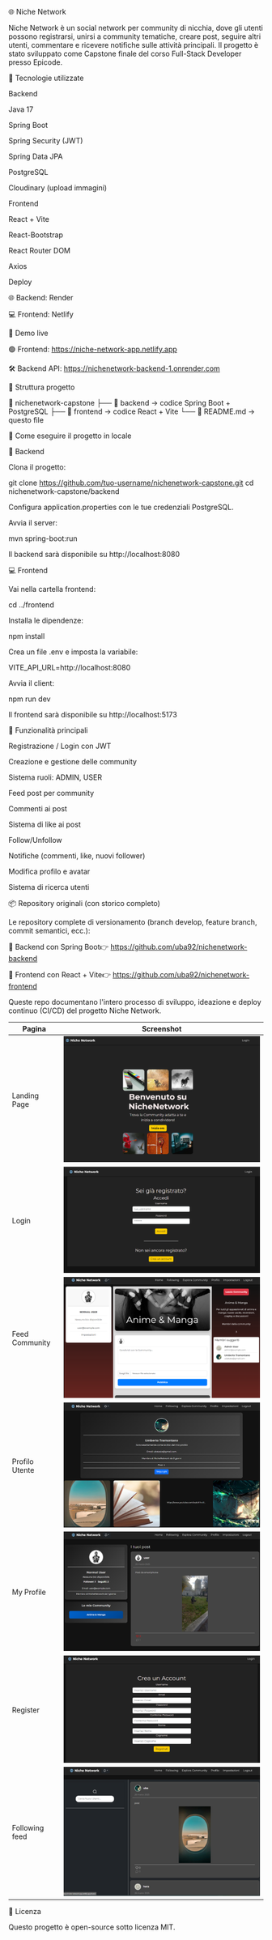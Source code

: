🌐 Niche Network

Niche Network è un social network per community di nicchia, dove gli utenti possono registrarsi, unirsi a community tematiche, creare post, seguire altri utenti, commentare e ricevere notifiche sulle attività principali. Il progetto è stato sviluppato come Capstone finale del corso Full-Stack Developer presso Epicode.

🚀 Tecnologie utilizzate

Backend

Java 17

Spring Boot

Spring Security (JWT)

Spring Data JPA

PostgreSQL

Cloudinary (upload immagini)

Frontend

React + Vite

React-Bootstrap

React Router DOM

Axios

Deploy

🌐 Backend: Render

💻 Frontend: Netlify

🔗 Demo live

🟢 Frontend: https://niche-network-app.netlify.app

🛠 Backend API: https://nichenetwork-backend-1.onrender.com

📂 Struttura progetto

📁 nichenetwork-capstone
├── 📁 backend -> codice Spring Boot + PostgreSQL
├── 📁 frontend -> codice React + Vite
└── 📄 README.md -> questo file

🧪 Come eseguire il progetto in locale

🔧 Backend

Clona il progetto:

git clone https://github.com/tuo-username/nichenetwork-capstone.git
cd nichenetwork-capstone/backend

Configura application.properties con le tue credenziali PostgreSQL.

Avvia il server:

mvn spring-boot:run

Il backend sarà disponibile su http://localhost:8080

💻 Frontend

Vai nella cartella frontend:

cd ../frontend

Installa le dipendenze:

npm install

Crea un file .env e imposta la variabile:

VITE_API_URL=http://localhost:8080

Avvia il client:

npm run dev

Il frontend sarà disponibile su http://localhost:5173

🔑 Funzionalità principali

Registrazione / Login con JWT

Creazione e gestione delle community

Sistema ruoli: ADMIN, USER

Feed post per community

Commenti ai post

Sistema di like ai post

Follow/Unfollow

Notifiche (commenti, like, nuovi follower)

Modifica profilo e avatar

Sistema di ricerca utenti

📦 Repository originali (con storico completo)

Le repository complete di versionamento (branch develop, feature branch, commit semantici, ecc.):

🔧 Backend con Spring Boot👉 https://github.com/uba92/nichenetwork-backend

🎨 Frontend con React + Vite👉 https://github.com/uba92/nichenetwork-frontend

Queste repo documentano l'intero processo di sviluppo, ideazione e deploy continuo (CI/CD) del progetto Niche Network.

| Pagina         | Screenshot                                  |
| -------------- | ------------------------------------------- |
| Landing Page   | ![Landing](./screenshots/landing.png)       |
| Login          | ![Login](./screenshots/login.png)           |
| Feed Community | ![Feed](./screenshots/community-feed.png)   |
| Profilo Utente | ![Profilo](./screenshots/user-profile.png)  |
| My Profile     | ![Profilo](./screenshots/my-profile.png)    |
| Register       | ![Register](./screenshots/register.png)     |
| Following feed | ![Following](./screenshots/custom-feed.png) |

📜 Licenza

Questo progetto è open-source sotto licenza MIT.
